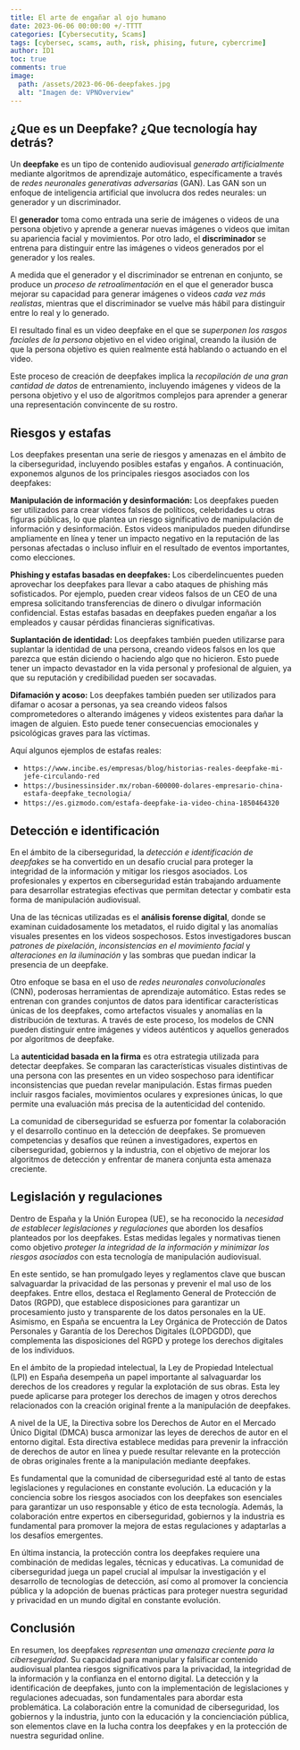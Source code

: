 ```yaml
---
title: El arte de engañar al ojo humano
date: 2023-06-06 00:00:00 +/-TTTT
categories: [Cybersecutity, Scams]
tags: [cybersec, scams, auth, risk, phising, future, cybercrime]
author: ID1
toc: true
comments: true
image:
  path: /assets/2023-06-06-deepfakes.jpg
  alt: "Imagen de: VPNOverview"
---
```


## ¿Que es un Deepfake? ¿Que tecnología hay detrás?

Un **deepfake** es un tipo de contenido audiovisual *generado artificialmente* mediante algoritmos de aprendizaje automático, específicamente a través de *redes neuronales generativas adversarias* (GAN). Las GAN son un enfoque de inteligencia artificial que involucra dos redes neurales: un generador y un discriminador.

El **generador** toma como entrada una serie de imágenes o videos de una persona objetivo y aprende a generar nuevas imágenes o videos que imitan su apariencia facial y movimientos. Por otro lado, el **discriminador** se entrena para distinguir entre las imágenes o videos generados por el generador y los reales.

A medida que el generador y el discriminador se entrenan en conjunto, se produce un *proceso de retroalimentación* en el que el generador busca mejorar su capacidad para generar imágenes o videos *cada vez más realistas*, mientras que el discriminador se vuelve más hábil para distinguir entre lo real y lo generado.

El resultado final es un video deepfake en el que se *superponen los rasgos faciales de la persona* objetivo en el video original, creando la ilusión de que la persona objetivo es quien realmente está hablando o actuando en el video.

Este proceso de creación de deepfakes implica la *recopilación de una gran cantidad de datos* de entrenamiento, incluyendo imágenes y videos de la persona objetivo y el uso de algoritmos complejos para aprender a generar una representación convincente de su rostro.

## Riesgos y estafas

Los deepfakes presentan una serie de riesgos y amenazas en el ámbito de la ciberseguridad, incluyendo posibles estafas y engaños. A continuación, exponemos algunos de los principales riesgos asociados con los deepfakes:

**Manipulación de información y desinformación:** Los deepfakes pueden ser utilizados para crear videos falsos de políticos, celebridades u otras figuras públicas, lo que plantea un riesgo significativo de manipulación de información y desinformación. Estos videos manipulados pueden difundirse ampliamente en línea y tener un impacto negativo en la reputación de las personas afectadas o incluso influir en el resultado de eventos importantes, como elecciones.

**Phishing y estafas basadas en deepfakes:** Los ciberdelincuentes pueden aprovechar los deepfakes para llevar a cabo ataques de phishing más sofisticados. Por ejemplo, pueden crear videos falsos de un CEO de una empresa solicitando transferencias de dinero o divulgar información confidencial. Estas estafas basadas en deepfakes pueden engañar a los empleados y causar pérdidas financieras significativas.

**Suplantación de identidad:** Los deepfakes también pueden utilizarse para suplantar la identidad de una persona, creando videos falsos en los que parezca que están diciendo o haciendo algo que no hicieron. Esto puede tener un impacto devastador en la vida personal y profesional de alguien, ya que su reputación y credibilidad pueden ser socavadas.

**Difamación y acoso:** Los deepfakes también pueden ser utilizados para difamar o acosar a personas, ya sea creando videos falsos comprometedores o alterando imágenes y videos existentes para dañar la imagen de alguien. Esto puede tener consecuencias emocionales y psicológicas graves para las víctimas.

Aquí algunos ejemplos de estafas reales:

- `https://www.incibe.es/empresas/blog/historias-reales-deepfake-mi-jefe-circulando-red`
- `https://businessinsider.mx/roban-600000-dolares-empresario-china-estafa-deepfake_tecnologia/`
- `https://es.gizmodo.com/estafa-deepfake-ia-video-china-1850464320`

## Detección e identificación

En el ámbito de la ciberseguridad, la *detección e identificación de deepfakes* se ha convertido en un desafío crucial para proteger la integridad de la información y mitigar los riesgos asociados. Los profesionales y expertos en ciberseguridad están trabajando arduamente para desarrollar estrategias efectivas que permitan detectar y combatir esta forma de manipulación audiovisual.

Una de las técnicas utilizadas es el **análisis forense digital**, donde se examinan cuidadosamente los metadatos, el ruido digital y las anomalías visuales presentes en los videos sospechosos. Estos investigadores buscan *patrones de pixelación*, *inconsistencias en el movimiento facial* y *alteraciones en la iluminación* y las sombras que puedan indicar la presencia de un deepfake.

Otro enfoque se basa en el uso de *redes neuronales convolucionales* (CNN), poderosas herramientas de aprendizaje automático. Estas redes se entrenan con grandes conjuntos de datos para identificar características únicas de los deepfakes, como artefactos visuales y anomalías en la distribución de texturas. A través de este proceso, los modelos de CNN pueden distinguir entre imágenes y videos auténticos y aquellos generados por algoritmos de deepfake.

La **autenticidad basada en la firma** es otra estrategia utilizada para detectar deepfakes. Se comparan las características visuales distintivas de una persona con las presentes en un video sospechoso para identificar inconsistencias que puedan revelar manipulación. Estas firmas pueden incluir rasgos faciales, movimientos oculares y expresiones únicas, lo que permite una evaluación más precisa de la autenticidad del contenido.

La comunidad de ciberseguridad se esfuerza por fomentar la colaboración y el desarrollo continuo en la detección de deepfakes. Se promueven competencias y desafíos que reúnen a investigadores, expertos en ciberseguridad, gobiernos y la industria, con el objetivo de mejorar los algoritmos de detección y enfrentar de manera conjunta esta amenaza creciente.

## Legislación y regulaciones

Dentro de España y la Unión Europea (UE), se ha reconocido la *necesidad de establecer legislaciones y regulaciones* que aborden los desafíos planteados por los deepfakes. Estas medidas legales y normativas tienen como objetivo *proteger la integridad de la información y minimizar los riesgos asociados* con esta tecnología de manipulación audiovisual.

En este sentido, se han promulgado leyes y reglamentos clave que buscan salvaguardar la privacidad de las personas y prevenir el mal uso de los deepfakes. Entre ellos, destaca el Reglamento General de Protección de Datos (RGPD), que establece disposiciones para garantizar un procesamiento justo y transparente de los datos personales en la UE. Asimismo, en España se encuentra la Ley Orgánica de Protección de Datos Personales y Garantía de los Derechos Digitales (LOPDGDD), que complementa las disposiciones del RGPD y protege los derechos digitales de los individuos.

En el ámbito de la propiedad intelectual, la Ley de Propiedad Intelectual (LPI) en España desempeña un papel importante al salvaguardar los derechos de los creadores y regular la explotación de sus obras. Esta ley puede aplicarse para proteger los derechos de imagen y otros derechos relacionados con la creación original frente a la manipulación de deepfakes.

A nivel de la UE, la Directiva sobre los Derechos de Autor en el Mercado Único Digital (DMCA) busca armonizar las leyes de derechos de autor en el entorno digital. Esta directiva establece medidas para prevenir la infracción de derechos de autor en línea y puede resultar relevante en la protección de obras originales frente a la manipulación mediante deepfakes.

Es fundamental que la comunidad de ciberseguridad esté al tanto de estas legislaciones y regulaciones en constante evolución. La educación y la conciencia sobre los riesgos asociados con los deepfakes son esenciales para garantizar un uso responsable y ético de esta tecnología. Además, la colaboración entre expertos en ciberseguridad, gobiernos y la industria es fundamental para promover la mejora de estas regulaciones y adaptarlas a los desafíos emergentes.

En última instancia, la protección contra los deepfakes requiere una combinación de medidas legales, técnicas y educativas. La comunidad de ciberseguridad juega un papel crucial al impulsar la investigación y el desarrollo de tecnologías de detección, así como al promover la conciencia pública y la adopción de buenas prácticas para proteger nuestra seguridad y privacidad en un mundo digital en constante evolución.

## Conclusión

En resumen, los deepfakes *representan una amenaza creciente para la ciberseguridad*. Su capacidad para manipular y falsificar contenido audiovisual plantea riesgos significativos para la privacidad, la integridad de la información y la confianza en el entorno digital. La detección y la identificación de deepfakes, junto con la implementación de legislaciones y regulaciones adecuadas, son fundamentales para abordar esta problemática. La colaboración entre la comunidad de ciberseguridad, los gobiernos y la industria, junto con la educación y la concienciación pública, son elementos clave en la lucha contra los deepfakes y en la protección de nuestra seguridad online.
